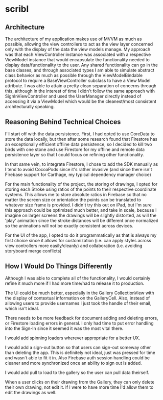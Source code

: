 # scribl

## Architecture ##

The architecture of my application makes use of MVVM as much as possible, allowing the view controllers to act as the view layer concerned only with the display of the data the view models manage. My approach was that each ViewController instance was associated with a respective ViewModel instance that would encapsulate the functionality needed to display data/functionality to the user. Any shared functionality can go in the base classes, and through associated types I am able to simulate abstract class behavior as much as possible through the ViewModelBindable protocol to require a BaseViewController subclass to have a View Model attribute. I was able to attain a pretty clean separation of concerns through this, although in the interest of time I didn't follow the same approach with SignInViewController and used the UserManager directly instead of accessing it via a ViewModel which would be the cleanest/most consistent architecturally speaking.

## Reasoning Behind Technical Choices ##

I'll start off with the data persistence. First, I had opted to use CoreData to store the data locally, but then after some research found that Firestore has an exceptionally efficient offline data persistence, so I decided to kill two birds with one stone and use Firestore for my offline and remote data persistence layer so that I could focus on refining other functionality. 

In that same vein, to integrate Firestore, I chose to add the SDK manually as I tend to avoid CocoaPods since it's rather invasive (and since there isn't Firebase support for Carthage, my typical dependency manager choice)

For the main functionality of the project, the storing of drawings, I opted for storing each Stroke using ratios of the points to their respective coordinate systems. This allows me to store absolute ratios in Firebase so that no matter the screen size or orientation the points can be translated to whatever size frame is provided. I didn't try this out on iPad, but I'm sure this approach could be optimized much better, and take in scale, because I imagine on larger screens the drawings will be slightly distorted, as will the 'play' animation since the stroke distances will be different once normalized so the animations will not be exactly consistent across devices.

For the UI of the app, I opted to do it programmatically as that is always my first choice since it allows for customization (i.e. can apply styles across view controllers more easily/cleanly) and collaboration (i.e. avoiding storyboard merge conflicts)

## How I Would Do Things Differently ## 

Although I was able to complete all of the functionality, I would certainly refine it much more if I had more time/had to release it to production.

The UI could be much better, especially in the Gallery CollectionView with the display of contextual information on the GalleryCell. Also, instead of allowing users to provide usernames I just took the handle of their email, which isn't ideal. 

There needs to be more feedback for document adding and deleting errors, or Firestore loading errors in general. I only had time to put error handling into the Sign-In since it seemed it was the most vital there. 

I would add spinning loaders wherever appropriate for a better UX. 

I would add a sign-out button so that users can sign-out someway other than deleting the app. This is definitely not ideal, just was pressed for time and wasn't able to fit it in. Also Firebase auth session handling could be cleaner and more synchronized once an ability to sign out is added. 

I would add pull to load to the gallery so the user can pull data theirself. 

When a user clicks on their drawing from the Gallery, they can only delete their own drawing, not edit it. If I were to have more time I'd allow them to edit the drawings as well.

